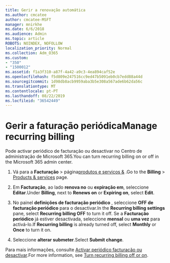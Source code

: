 ```yaml
---
title: Gerir a renovação automática
ms.author: cmcatee
author: cmcatee-MSFT
manager: mnirkhe
ms.date: 6/6/2018
ms.audience: Admin
ms.topic: article
ROBOTS: NOINDEX, NOFOLLOW
localization_priority: Normal
ms.collection: Adm_O365
ms.custom:
- "350"
- "1500012"
ms.assetid: f1a3f310-a87f-4a42-a9c3-4ea894caf52e
ms.openlocfilehash: f5d809e247516cc9ed47b5091eb0cb7edd88a44d
ms.sourcegitcommit: 1d98db8acb9959aba3b5e308a567ade6b62da56c
ms.translationtype: MT
ms.contentlocale: pt-PT
ms.lasthandoff: 08/22/2019
ms.locfileid: "36542449"
---
```

# <a name="manage-recurring-billing"></a><span data-ttu-id="983b0-102">Gerir a faturação periódica</span><span class="sxs-lookup"><span data-stu-id="983b0-102">Manage recurring billing</span></span>

<span data-ttu-id="983b0-103">Pode activar periódico de facturação ou desactivar no Centro de administração de Microsoft 365.</span><span class="sxs-lookup"><span data-stu-id="983b0-103">You can turn recurring billing on or off in the Microsoft 365 admin center.</span></span>
  
1. <span data-ttu-id="983b0-104">Vá para a **Facturação** > página[produtos e serviços &](https://go.microsoft.com/fwlink/p/?linkid=842054) .</span><span class="sxs-lookup"><span data-stu-id="983b0-104">Go to the **Billing** > [Products & services](https://go.microsoft.com/fwlink/p/?linkid=842054) page.</span></span>

2. <span data-ttu-id="983b0-105">Em **Facturação**, ao lado **renova no** ou **expiração em**, seleccione **Editar**.</span><span class="sxs-lookup"><span data-stu-id="983b0-105">Under **Billing**, next to **Renews on** or **Expiring on**, select **Edit**.</span></span>

3. <span data-ttu-id="983b0-106">No painel **definições de facturação periódico** , seleccione **OFF de facturação periódico** para o desactivar.</span><span class="sxs-lookup"><span data-stu-id="983b0-106">In the **Recurring billing settings** pane, select **Recurring billing OFF** to turn it off.</span></span> <span data-ttu-id="983b0-107">Se a **Facturação periódico** já estiver desactivada, seleccione **mensal** ou **uma vez** para activá-lo.</span><span class="sxs-lookup"><span data-stu-id="983b0-107">If **Recurring billing** is already turned off, select **Monthly** or **Once** to turn it on.</span></span>

4. <span data-ttu-id="983b0-108">Seleccione **alterar submeter**.</span><span class="sxs-lookup"><span data-stu-id="983b0-108">Select **Submit change**.</span></span>

<span data-ttu-id="983b0-109">Para mais informações, consulte [Activar periódico facturação ou desactivar](https://docs.microsoft.com/office365/admin/subscriptions-and-billing/renew-your-subscription?view=o365-worldwide#turn-recurring-billing-off-or-on).</span><span class="sxs-lookup"><span data-stu-id="983b0-109">For more information, see [Turn recurring billing off or on](https://docs.microsoft.com/office365/admin/subscriptions-and-billing/renew-your-subscription?view=o365-worldwide#turn-recurring-billing-off-or-on).</span></span>